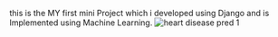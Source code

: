 this is the MY first mini Project which i developed using Django and is Implemented using Machine Learning.
![heart disease pred 1](https://github.com/prajwalganvir/Heart_Dieseas_prediction/assets/109936069/9c6d2165-6c82-4bac-8b76-30b64307f34e)
